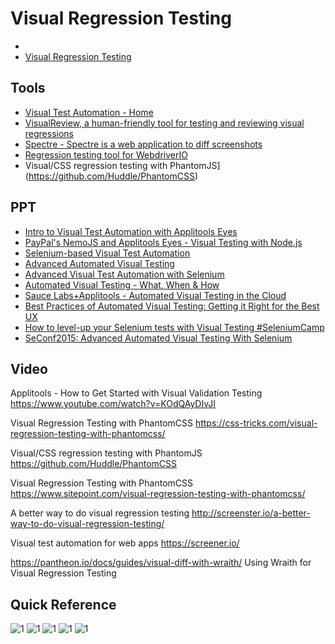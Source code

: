 
# Visual Regression Testing

* []()
* [Visual Regression Testing](https://visualregressiontesting.com/)



## Tools
* [Visual Test Automation - Home](https://applitools.com/)
* [VisualReview, a human-friendly tool for testing and reviewing visual regressions](https://github.com/xebia/VisualReview)
* [Spectre - Spectre is a web application to diff screenshots](https://github.com/wearefriday/spectre)
* [Regression testing tool for WebdriverIO](https://github.com/webdriverio/webdrivercss)
* Visual/CSS regression testing with PhantomJS](https://github.com/Huddle/PhantomCSS)


## PPT
* [Intro to Visual Test Automation with Applitools Eyes](https://www.slideshare.net/Applitools/intro-to-visual-test-automation-with-applitools-eyes)
* [PayPal's NemoJS and Applitools Eyes - Visual Testing with Node.js](https://www.slideshare.net/Applitools/paypals-nemojs-and-applitools-eyes-visual-testing-with-nodejs)
* [Selenium-based Visual Test Automation](https://www.slideshare.net/Applitools/seleniumbased-visual-automation)
* [Advanced Automated Visual Testing](https://www.slideshare.net/adamcarmi/advanced-automated-visual-testing)
* [Advanced Visual Test Automation with Selenium](https://www.slideshare.net/adamcarmi/advanced-visual-testing)
* [Automated Visual Testing - What, When & How](https://www.slideshare.net/adamcarmi/20150618-visual-test-automation-iati-copy)
* [Sauce Labs+Applitools - Automated Visual Testing in the Cloud](https://www.slideshare.net/saucelabs/sauce-labsapplitools-automated-visual-testing-in-the-cloud)
* [Best Practices of Automated Visual Testing: Getting it Right for the Best UX](https://www.slideshare.net/Applitools/best-practices-of-automated-visual-testing-getting-it-right-for-the-best-ux)
* [How to level-up your Selenium tests with Visual Testing #SeleniumCamp](https://www.slideshare.net/moshemilman/how-to-levelup-your-selenium-tests-with-visual-testing-seleniumcamp)
* [SeConf2015: Advanced Automated Visual Testing With Selenium](https://www.slideshare.net/adamcarmi/seconf2015-advanced-automated-visual-testing-with-selenium)

## Video
Applitools - How to Get Started with Visual Validation Testing
https://www.youtube.com/watch?v=KOdQAyDIvJI



Visual Regression Testing with PhantomCSS
https://css-tricks.com/visual-regression-testing-with-phantomcss/

Visual/CSS regression testing with PhantomJS
https://github.com/Huddle/PhantomCSS

Visual Regression Testing with PhantomCSS
https://www.sitepoint.com/visual-regression-testing-with-phantomcss/

A better way to do visual regression testing
http://screenster.io/a-better-way-to-do-visual-regression-testing/

Visual test automation for web apps
https://screener.io/

https://pantheon.io/docs/guides/visual-diff-with-wraith/
Using Wraith for Visual Regression Testing

## Quick Reference 
![1](https://image.slidesharecdn.com/airwareseleniummeetup-end-to-endtestautomationwithnode-161020054638/95/fullstack-endtoend-test-automation-with-nodejs-one-year-later-40-638.jpg)
![1](https://cdn.css-tricks.com/wp-content/uploads/2015/11/output.png)
![1](https://s3-us-west-2.amazonaws.com/screener.io/img/marketing/masthead.png)
![1](https://camo.githubusercontent.com/86548322fd816ccca0672e22434f1ae8b3687abf/687474703a2f2f7765626472697665722e696f2f696d616765732f7765626472697665726373732f6865726f2e706e67)
![1](https://camo.githubusercontent.com/51b5fd397766569b72dabc8d3e6dd1e8df92c4c5/687474703a2f2f693836362e70686f746f6275636b65742e636f6d2f616c62756d732f61623232372f6372616967746175622f61626f75745f7a707365633230633038382e6a7067)
